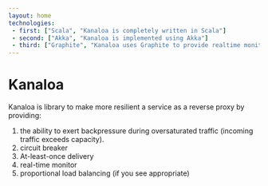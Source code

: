```yaml
---
layout: home
technologies:
 - first: ["Scala", "Kanaloa is completely written in Scala"]
 - second: ["Akka", "Kanaloa is implemented using Akka"]
 - third: ["Graphite", "Kanaloa uses Graphite to provide realtime monitoring"]
---
```


# Kanaloa

Kanaloa is library to make more resilient a service as a reverse proxy by providing:

1. the ability to exert backpressure during oversaturated traffic (incoming traffic exceeds capacity).
2. circuit breaker
3. At-least-once delivery
4. real-time monitor
5. proportional load balancing (if you see appropriate)
